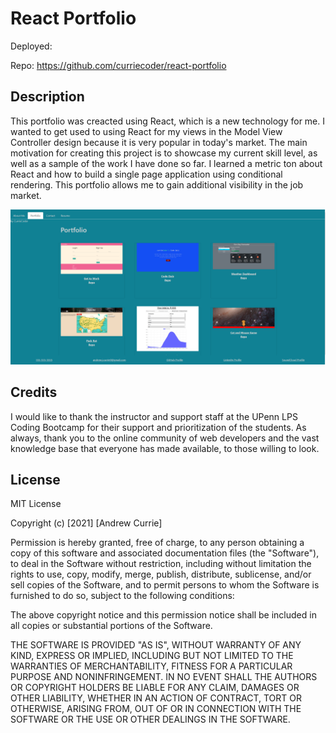 # React Portfolio

Deployed:

Repo: https://github.com/curriecoder/react-portfolio

## Description

This portfolio was creacted using React, which is a new technology for me. I wanted to get used to using React for my views in the Model View Controller design because it is very popular in today's market. The main motivation for creating this project is to showcase my current skill level, as well as a sample of the work I have done so far. I learned a metric ton about React and how to build a single page application using conditional rendering. This portfolio allows me to gain additional visibility in the job market.

![screenshot](public/assets/images/screenshot.png)


## Credits

I would like to thank the instructor and support staff at the UPenn LPS Coding Bootcamp for their support and prioritization of the students. As always, thank you to the online community of web developers and the vast knowledge base that everyone has made available, to those willing to look.

## License

MIT License

Copyright (c) [2021] [Andrew Currie]

Permission is hereby granted, free of charge, to any person obtaining a copy
of this software and associated documentation files (the "Software"), to deal
in the Software without restriction, including without limitation the rights
to use, copy, modify, merge, publish, distribute, sublicense, and/or sell
copies of the Software, and to permit persons to whom the Software is
furnished to do so, subject to the following conditions:

The above copyright notice and this permission notice shall be included in all
copies or substantial portions of the Software.

THE SOFTWARE IS PROVIDED "AS IS", WITHOUT WARRANTY OF ANY KIND, EXPRESS OR
IMPLIED, INCLUDING BUT NOT LIMITED TO THE WARRANTIES OF MERCHANTABILITY,
FITNESS FOR A PARTICULAR PURPOSE AND NONINFRINGEMENT. IN NO EVENT SHALL THE
AUTHORS OR COPYRIGHT HOLDERS BE LIABLE FOR ANY CLAIM, DAMAGES OR OTHER
LIABILITY, WHETHER IN AN ACTION OF CONTRACT, TORT OR OTHERWISE, ARISING FROM,
OUT OF OR IN CONNECTION WITH THE SOFTWARE OR THE USE OR OTHER DEALINGS IN THE
SOFTWARE.
